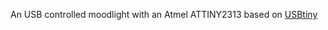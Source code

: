 An USB controlled moodlight with an Atmel ATTINY2313 based on [USBtiny](http://www.xs4all.nl/~dicks/avr/usbtiny/)